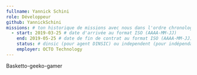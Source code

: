 ```yaml
---
fullname: Yannick Schini 
role: Développeur
github: YannickSchini
missions: # ton historique de missions avec nous dans l'ordre chronologique. Remplis déjà la première pour commencer !
  - start: 2019-03-25 # date d'arrivée au format ISO (AAAA-MM-JJ)
    end: 2019-05-25 # date de fin de contrat au format ISO (AAAA-MM-JJ)
    status: # dinsic (pour agent DINSIC) ou independent (pour indépendant) ou admin (pour agent d'une autre administration) ou service (pour société de service)
    employer: OCTO Technology
---
```

Basketto-geeko-gamer
